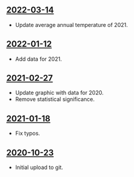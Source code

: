 ## [2022-03-14](https://github.com/faktaoklimatu/graphics/blob/86b753f1b4570010513b73ddacf2e92b35a25c43/data-visualization/climate-indicators/czechia/monthly-temperature-growth-in-czechia/cs-trend-teplot-cr.ai)

- Update average annual temperature of 2021.

## [2022-01-12](https://github.com/faktaoklimatu/graphics/blob/e8f5a48676ab45dffbd8ce5e29742de58e174621/data-visualization/climate-indicators/czechia/monthly-temperature-growth-in-czechia/cs-trend-teplot-cr.ai)

- Add data for 2021.

## [2021-02-27](https://github.com/faktaoklimatu/graphics/blob/8fbfe5a13b8bd1c391b7a8c2ee9808c911cd113d/data-visualization/climate-indicators/czechia/monthly-temperature-growth-in-czechia/cs-trend-teplot-cr.ai)

- Update graphic with data for 2020.
- Remove statistical significance.

## [2021-01-18](https://github.com/faktaoklimatu/graphics/blob/8680f5dcc615527602d86cbb92dd6d414d7c9b97/data-visualization/climate-indicators/czechia/monthly-temperature-growth-in-czechia/cs-trend-teplot-cr.ai)

- Fix typos.

## [2020-10-23](https://github.com/faktaoklimatu/graphics/blob/b253427fcc97a23462362b3a7615fba73ef8dc32/Data%20visualization/Climate%20indicators/Czechia/Monthly%20temperature%20growth%20in%20Czechai/cs-trend-teplot-cr.ai)

- Initial upload to git.

